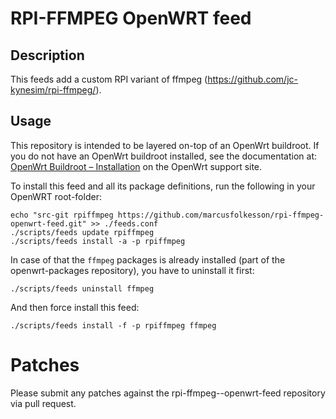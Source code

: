 # RPI-FFMPEG OpenWRT feed

## Description

This feeds add a custom RPI variant of ffmpeg (https://github.com/jc-kynesim/rpi-ffmpeg/).


## Usage

This repository is intended to be layered on-top of an OpenWrt buildroot. If you do not have an OpenWrt buildroot installed, see the documentation at: [OpenWrt Buildroot – Installation](https://openwrt.org/docs/guide-developer/build-system/install-buildsystem) on the OpenWrt support site.

To install this feed and all its package definitions, run the following in your OpenWRT root-folder:
```
echo "src-git rpiffmpeg https://github.com/marcusfolkesson/rpi-ffmpeg-openwrt-feed.git" >> ./feeds.conf
./scripts/feeds update rpiffmpeg
./scripts/feeds install -a -p rpiffmpeg
```

In case of that the `ffmpeg` packages is already installed (part of the openwrt-packages repository), you have to uninstall it first:

```
./scripts/feeds uninstall ffmpeg
```

And then force install this feed:
```
./scripts/feeds install -f -p rpiffmpeg ffmpeg
```

# Patches

Please submit any patches against the rpi-ffmpeg--openwrt-feed repository via pull request.
